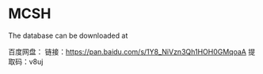 # MCSH

The database can be downloaded at 

百度网盘： 
链接：https://pan.baidu.com/s/1Y8_NiVzn3Qh1HOH0GMqoaA 提取码：v8uj
